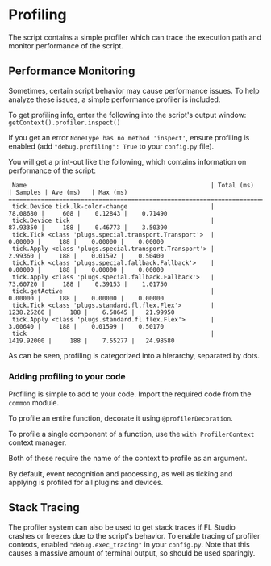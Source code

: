 
# Profiling

The script contains a simple profiler which can trace the execution path and
monitor performance of the script.

## Performance Monitoring

Sometimes, certain script behavior may cause performance issues. To help
analyze these issues, a simple performance profiler is included.

To get profiling info, enter the following into the script's output window:
`getContext().profiler.inspect()`

If you get an error `NoneType has no method 'inspect'`, ensure profiling is
enabled (add `"debug.profiling": True` to your `config.py` file).

You will get a print-out like the following, which contains information on
performance of the script:

```
 Name                                                   | Total (ms)     | Samples | Ave (ms)   | Max (ms)
==========================================================================================================
 tick.Device tick.lk-color-change                       |       78.08680 |     608 |    0.12843 |    0.71490
 tick.Device tick                                       |       87.93350 |     188 |    0.46773 |    3.50390
 tick.Tick <class 'plugs.special.transport.Transport'>  |        0.00000 |     188 |    0.00000 |    0.00000
 tick.Apply <class 'plugs.special.transport.Transport'> |        2.99360 |     188 |    0.01592 |    0.50400
 tick.Tick <class 'plugs.special.fallback.Fallback'>    |        0.00000 |     188 |    0.00000 |    0.00000
 tick.Apply <class 'plugs.special.fallback.Fallback'>   |       73.60720 |     188 |    0.39153 |    1.01750
 tick.getActive                                         |        0.00000 |     188 |    0.00000 |    0.00000
 tick.Tick <class 'plugs.standard.fl.flex.Flex'>        |     1238.25260 |     188 |    6.58645 |   21.99950
 tick.Apply <class 'plugs.standard.fl.flex.Flex'>       |        3.00640 |     188 |    0.01599 |    0.50170
 tick                                                   |     1419.92000 |     188 |    7.55277 |   24.98580
```

As can be seen, profiling is categorized into a hierarchy, separated by dots.

### Adding profiling to your code

Profiling is simple to add to your code. Import the required code from
the `common` module.

To profile an entire function, decorate it using `@profilerDecoration`.

To profile a single component of a function, use the `with ProfilerContext`
context manager.

Both of these require the name of the context to profile as an argument.

By default, event recognition and processing, as well as ticking and applying is
profiled for all plugins and devices.

## Stack Tracing

The profiler system can also be used to get stack traces if FL Studio crashes
or freezes due to the script's behavior. To enable tracing of profiler
contexts, enabled `"debug.exec_tracing"` in your `config.py`. Note that this
causes a massive amount of terminal output, so should be used sparingly.
